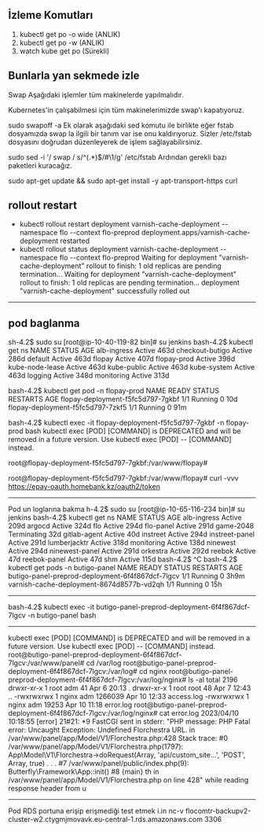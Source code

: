 İzleme Komutları
------------------------

1) kubectl get po -o wide (ANLIK)
2) kubectl get po -w (ANLIK)
3) watch kube get po (Sürekli)

## Bunlarla yan sekmede izle







Swap
Aşağıdaki işlemler tüm makinelerde yapılmalıdır.

Kubernetes'in çalışabilmesi için tüm makinelerimizde swap'ı kapatıyoruz.

sudo swapoff -a
Ek olarak aşağıdaki sed komutu ile birlikte eğer fstab dosyamızda swap la ilgili bir tanım var ise onu kaldırıyoruz. Sizler /etc/fstab dosyasını doğrudan düzenleyerek de işlem sağlayabilirsiniz.

sudo sed -i '/ swap / s/^\(.*\)$/#\1/g' /etc/fstab
Ardından gerekli bazı paketleri kuracağız.

sudo apt-get update && sudo apt-get install -y apt-transport-https curl


rollout restart
-------------------------
+ kubectl rollout restart deployment varnish-cache-deployment --namespace flo --context flo-preprod
deployment.apps/varnish-cache-deployment restarted
+ kubectl rollout status deployment varnish-cache-deployment --namespace flo --context flo-preprod
Waiting for deployment "varnish-cache-deployment" rollout to finish: 1 old replicas are pending termination...
Waiting for deployment "varnish-cache-deployment" rollout to finish: 1 old replicas are pending termination...
deployment "varnish-cache-deployment" successfully rolled out
-------------------------



pod baglanma
-------------------------
sh-4.2$ sudo su
[root@ip-10-40-119-82 bin]# su jenkins
bash-4.2$ kubectl get ns
NAME                       STATUS   AGE
alb-ingress                Active   463d
checkout-butigo            Active   286d
default                    Active   463d
flopay                     Active   407d
flopay-prod                Active   398d
kube-node-lease            Active   463d
kube-public                Active   463d
kube-system                Active   463d
logging                    Active   348d
monitoring                 Active   313d

bash-4.2$ kubectl get pod -n flopay-prod
NAME                                 READY   STATUS      RESTARTS   AGE
flopay-deployment-f5fc5d797-7gkbf    1/1     Running     0          10d
flopay-deployment-f5fc5d797-7zkf5    1/1     Running     0          91m

bash-4.2$ kubectl exec -it flopay-deployment-f5fc5d797-7gkbf -n flopay-prod bash
kubectl exec [POD] [COMMAND] is DEPRECATED and will be removed in a future version. Use kubectl exec [POD] -- [COMMAND] instead.

root@flopay-deployment-f5fc5d797-7gkbf:/var/www/flopay# 

root@flopay-deployment-f5fc5d797-7gkbf:/var/www/flopay# curl -vvv https://epay-oauth.homebank.kz/oauth2/token


----------------------------------------------
Pod un loglarına bakma
h-4.2$ sudo su
[root@ip-10-65-116-234 bin]# su jenkins
bash-4.2$ kubectl get ns
NAME                    STATUS        AGE
alb-ingress             Active        209d
argocd                  Active        324d
flo                     Active        294d
flo-panel               Active        291d
game-2048               Terminating   32d
gitlab-agent            Active        40d
instreet                Active        294d
instreet-panel          Active        291d
lumberjacktr            Active        318d
monitoring              Active        138d
ninewest                Active        294d
ninewest-panel          Active        291d
orkestra                Active        292d
reebok                  Active        47d
reebok-panel            Active        47d
shm                     Active        115d
bash-4.2$ ^C
bash-4.2$ kubectl get pods -n butigo-panel
NAME                                               READY   STATUS    RESTARTS   AGE
butigo-panel-preprod-deployment-6f4f867dcf-7lgcv   1/1     Running   0          3h9m
varnish-cache-deployment-8674d8577b-vd2qh          1/1     Running   0          15h
*****
bash-4.2$ kubectl exec -it butigo-panel-preprod-deployment-6f4f867dcf-7lgcv -n butigo-panel bash
*****
kubectl exec [POD] [COMMAND] is DEPRECATED and will be removed in a future version. Use kubectl exec [POD] -- [COMMAND] instead.
root@butigo-panel-preprod-deployment-6f4f867dcf-7lgcv:/var/www/panel# cd /var/log
root@butigo-panel-preprod-deployment-6f4f867dcf-7lgcv:/var/log# cd nginx
root@butigo-panel-preprod-deployment-6f4f867dcf-7lgcv:/var/log/nginx# ls -al
total 2196
drwxr-xr-x 1 root  adm       41 Apr  6 20:13 .
drwxr-xr-x 1 root  root      48 Apr  7 12:43 ..
-rwxrwxrwx 1 nginx adm  1266039 Apr 10 12:33 access.log
-rwxrwxrwx 1 nginx adm    19253 Apr 10 11:18 error.log
root@butigo-panel-preprod-deployment-6f4f867dcf-7lgcv:/var/log/nginx# cat error.log
2023/04/10 10:18:55 [error] 21#21: *9 FastCGI sent in stderr: "PHP message: PHP Fatal error:  Uncaught Exception: Undefined Florchestra URL. in /var/www/panel/app/Model/V1/Florchestra.php:428
Stack trace:
#0 /var/www/panel/app/Model/V1/Florchestra.php(1797): App\Model\V1\Florchestra->doRequest(Array, 'api/custom_site...', 'POST', Array, true)
.
.
.
#7 /var/www/panel/public/index.php(9): Butterfly\Framework\App::init()
#8 {main}  th in /var/www/panel/app/Model/V1/Florchestra.php on line 428" while reading response header from u

----------------------------------------------
Pod RDS portuna erişip erişmediği test etmek i.in
nc-v flocomtr-backupv2-cluster-w2.ctygmjmovavk.eu-central-1.rds.amazonaws.com 3306

  

